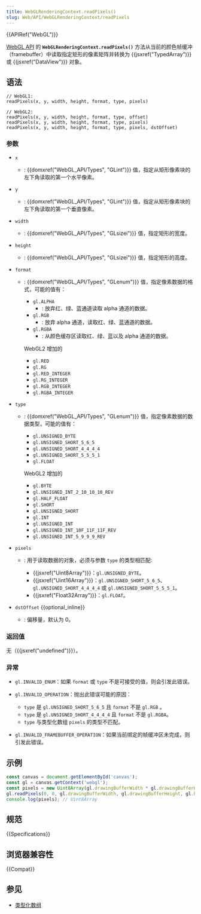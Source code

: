 ```yaml
---
title: WebGLRenderingContext.readPixels()
slug: Web/API/WebGLRenderingContext/readPixels
---
```


{{APIRef("WebGL")}}

[WebGL API](/zh-CN/docs/Web/API/WebGL_API) 的 **`WebGLRenderingContext.readPixels()`** 方法从当前的颜色帧缓冲（framebuffer）中读取指定矩形的像素矩阵并转换为 {{jsxref("TypedArray")}} 或 {{jsxref("DataView")}} 对象。

## 语法

```js-nolint
// WebGL1:
readPixels(x, y, width, height, format, type, pixels)

// WebGL2:
readPixels(x, y, width, height, format, type, offset)
readPixels(x, y, width, height, format, type, pixels)
readPixels(x, y, width, height, format, type, pixels, dstOffset)
```

### 参数

- `x`
  - : {{domxref("WebGL_API/Types", "GLint")}} 值，指定从矩形像素块的左下角读取的第一个水平像素。
- `y`
  - : {{domxref("WebGL_API/Types", "GLint")}} 值，指定从矩形像素块的左下角读取的第一个垂直像素。
- `width`
  - : {{domxref("WebGL_API/Types", "GLsizei")}} 值，指定矩形的宽度。
- `height`
  - : {{domxref("WebGL_API/Types", "GLsizei")}} 值，指定矩形的高度。
- `format`

  - : {{domxref("WebGL_API/Types", "GLenum")}} 值，指定像素数据的格式，可能的值有：

    - `gl.ALPHA`
      - : 放弃红、绿、蓝通道读取 alpha 通道的数据。
    - `gl.RGB`
      - : 放弃 alpha 通道，读取红、绿、蓝通道的数据。
    - `gl.RGBA`
      - : 从颜色缓存区读取红、绿、蓝以及 alpha 通道的数据。

    WebGL2 增加的

    - `gl.RED`
    - `gl.RG`
    - `gl.RED_INTEGER`
    - `gl.RG_INTEGER`
    - `gl.RGB_INTEGER`
    - `gl.RGBA_INTEGER`

- `type`

  - : {{domxref("WebGL_API/Types", "GLenum")}} 值，指定像素数据的数据类型，可能的值有：

    - `gl.UNSIGNED_BYTE`
    - `gl.UNSIGNED_SHORT_5_6_5`
    - `gl.UNSIGNED_SHORT_4_4_4_4`
    - `gl.UNSIGNED_SHORT_5_5_5_1`
    - `gl.FLOAT`

    WebGL2 增加的

    - `gl.BYTE`
    - `gl.UNSIGNED_INT_2_10_10_10_REV`
    - `gl.HALF_FLOAT`
    - `gl.SHORT`
    - `gl.UNSIGNED_SHORT`
    - `gl.INT`
    - `gl.UNSIGNED_INT`
    - `gl.UNSIGNED_INT_10F_11F_11F_REV`
    - `gl.UNSIGNED_INT_5_9_9_9_REV`

- `pixels`

  - : 用于读取数据的对象，必须与参数 `type` 的类型相匹配:

    - {{jsxref("Uint8Array")}}：`gl.UNSIGNED_BYTE`。
    - {{jsxref("Uint16Array")}}：`gl.UNSIGNED_SHORT_5_6_5`、`gl.UNSIGNED_SHORT_4_4_4_4` 或 `gl.UNSIGNED_SHORT_5_5_5_1`。
    - {{jsxref("Float32Array")}}：`gl.FLOAT`。

- `dstOffset` {{optional_inline}}
  - : 偏移量，默认为 0。

### 返回值

无（{{jsxref("undefined")}}）。

### 异常

- `gl.INVALID_ENUM`：如果 `format` 或 `type` 不是可接受的值，则会引发此错误。
- `gl.INVALID_OPERATION`：抛出此错误可能的原因：

  - `type` 是 `gl.UNSIGNED_SHORT_5_6_5` 且 `format` 不是 `gl.RGB` 。
  - `type` 是 `gl.UNSIGNED_SHORT_4_4_4_4` 且 `format` 不是 `gl.RGBA`。
  - `type` 与类型化数组 `pixels` 的类型不匹配。

- `gl.INVALID_FRAMEBUFFER_OPERATION`：如果当前绑定的帧缓冲区未完成，则引发此错误。

## 示例

```js
const canvas = document.getElementById('canvas');
const gl = canvas.getContext('webgl');
const pixels = new Uint8Array(gl.drawingBufferWidth * gl.drawingBufferHeight * 4);
gl.readPixels(0, 0, gl.drawingBufferWidth, gl.drawingBufferHeight, gl.RGBA, gl.UNSIGNED_BYTE, pixels);
console.log(pixels); // Uint8Array
```

## 规范

{{Specifications}}

## 浏览器兼容性

{{Compat}}

## 参见

- [类型化数组](/zh-CN/docs/Web/JavaScript/Typed_arrays)
